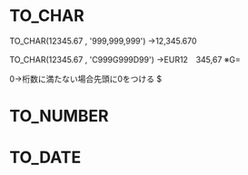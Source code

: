 # TO_CHAR
TO_CHAR(12345.67 , '999,999,999')
→12,345.670

TO_CHAR(12345.67 , 'C999G999D99')
→EUR12　345,67
※G=

0→桁数に満たない場合先頭に0をつける
$

# TO_NUMBER
# TO_DATE